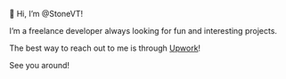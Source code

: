 👋 Hi, I’m @StoneVT!

I’m a freelance developer always looking for fun and interesting projects.

The best way to reach out to me is through [Upwork](https://www.upwork.com/freelancers/~016a87c4a94d96f7ff)!

See you around!
